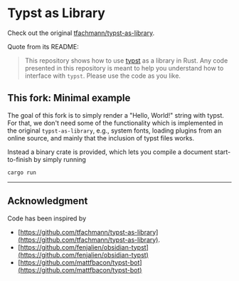 # Typst as Library

Check out the original [tfachmann/typst-as-library](https://github.com/tfachmann/typst-as-library).

Quote from its README:

> This repository shows how to use [typst](https://github.com/typst/typst) as a library in Rust.
> Any code presented in this repository is meant to help you understand how to interface with `typst`.
> Please use the code as you like.

## This fork: Minimal example

The goal of this fork is to simply render a "Hello, World!" string with typst. For that, we don't need
some of the functionality which is implemented in the original `typst-as-library`, e.g., system fonts,
loading plugins from an online source,
and mainly that the inclusion of typst files works.

Instead a binary crate is provided, which lets you compile a document start-to-finish by simply running

```
cargo run
```

---

## Acknowledgment

Code has been inspired by
- [https://github.com/tfachmann/typst-as-library](https://github.com/tfachmann/typst-as-library).
- [https://github.com/fenjalien/obsidian-typst](https://github.com/fenjalien/obsidian-typst)
- [https://github.com/mattfbacon/typst-bot](https://github.com/mattfbacon/typst-bot)
